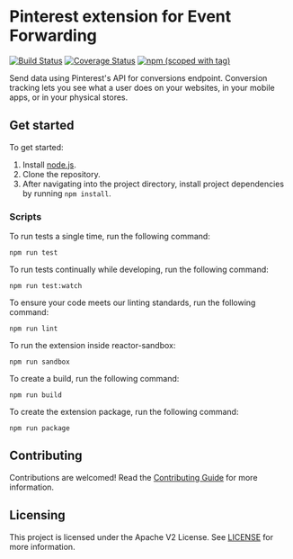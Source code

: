# Pinterest extension for Event Forwarding

[![Build Status](https://img.shields.io/github/actions/workflow/status/adobe/reactor-extension-pinterest-edge/node.js.yml?style=flat)](https://github.com/adobe/reactor-extension-pinterest-edge/actions)
[![Coverage Status](https://coveralls.io/repos/github/adobe/reactor-extension-pinterest-edge/badge.svg?branch=main)](https://coveralls.io/github/adobe/reactor-extension-pinterest-edge?branch=main)
[![npm (scoped with tag)](https://img.shields.io/npm/v/@adobe/reactor-extension-pinterest-edge.svg?style=flat)](https://www.npmjs.com/package/@adobe/reactor-extension-pinterest-edge)

Send data using Pinterest's API for conversions endpoint. Conversion tracking lets you see what a user does on your websites, in your mobile apps, or in your physical stores.

## Get started

To get started:

1. Install [node.js](https://nodejs.org/).
2. Clone the repository.
3. After navigating into the project directory, install project dependencies by running `npm install`.

### Scripts

To run tests a single time, run the following command:

`npm run test`

To run tests continually while developing, run the following command:

`npm run test:watch`

To ensure your code meets our linting standards, run the following command:

`npm run lint`

To run the extension inside reactor-sandbox:

`npm run sandbox`

To create a build, run the following command:

`npm run build`

To create the extension package, run the following command:

`npm run package`

## Contributing

Contributions are welcomed! Read the [Contributing Guide](./.github/CONTRIBUTING.md) for more information.

## Licensing

This project is licensed under the Apache V2 License. See [LICENSE](LICENSE) for more information.
